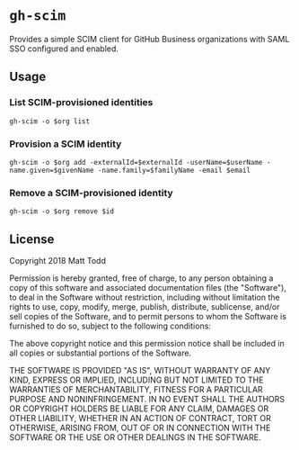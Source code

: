 # `gh-scim`

Provides a simple SCIM client for GitHub Business organizations with SAML SSO configured and enabled.

## Usage

### List SCIM-provisioned identities

``` shell
gh-scim -o $org list
```

### Provision a SCIM identity

``` shell
gh-scim -o $org add -externalId=$externalId -userName=$userName -name.given=$givenName -name.family=$familyName -email $email
```

### Remove a SCIM-provisioned identity

``` shell
gh-scim -o $org remove $id
```

## License

Copyright 2018 Matt Todd

Permission is hereby granted, free of charge, to any person obtaining a copy of this software and associated documentation files (the "Software"), to deal in the Software without restriction, including without limitation the rights to use, copy, modify, merge, publish, distribute, sublicense, and/or sell copies of the Software, and to permit persons to whom the Software is furnished to do so, subject to the following conditions:

The above copyright notice and this permission notice shall be included in all copies or substantial portions of the Software.

THE SOFTWARE IS PROVIDED "AS IS", WITHOUT WARRANTY OF ANY KIND, EXPRESS OR IMPLIED, INCLUDING BUT NOT LIMITED TO THE WARRANTIES OF MERCHANTABILITY, FITNESS FOR A PARTICULAR PURPOSE AND NONINFRINGEMENT. IN NO EVENT SHALL THE AUTHORS OR COPYRIGHT HOLDERS BE LIABLE FOR ANY CLAIM, DAMAGES OR OTHER LIABILITY, WHETHER IN AN ACTION OF CONTRACT, TORT OR OTHERWISE, ARISING FROM, OUT OF OR IN CONNECTION WITH THE SOFTWARE OR THE USE OR OTHER DEALINGS IN THE SOFTWARE.
